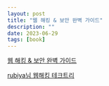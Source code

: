 ```yaml
---
layout: post
title: "웹 해킹 & 보안 완벽 가이드"
description: ""
date: 2023-06-29
tags: [book]
---
```


<a href="https://www.yes24.com/Product/Goods/14275829">웹 해킹 & 보안 완벽 가이드</a>

<a href="https://blog.rubiya.kr/index.php/2019/07/26/webhacking-techtree/">rubiya님 웹해킹 테크트리</a>
